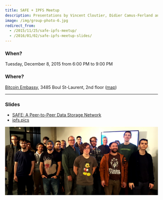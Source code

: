 ```yaml
---
title: SAFE + IPFS Meetup
description: Presentations by Vincent Cloutier, Didier Camus-Ferland and Francis Brunelle.
image: /img/group-photo-6.jpg
redirect_from:
  - /2015/11/25/safe-ipfs-meetup/
  - /2016/01/02/safe-ipfs-meetup-slides/
---
```


### When?
Tuesday, December 8, 2015 from 6:00 PM to 9:00 PM

### Where?
[Bitcoin Embassy](https://bitcoinembassy.ca/about-us/), 3485 Boul St-Laurent, 2nd floor ([map](https://goo.gl/maps/BfhfcmsDp8G2))

---

### Slides

* [SAFE: A Peer-to-Peer Data Storage Network](https://slides.com/frabrunelle/safe-a-secure-peer-to-peer-data-storage-network/fullscreen#/)
* [ipfs.pics](https://docs.google.com/presentation/d/1pDs2_asQ3B69BkpBqrugit0eNEwY2_TZ_3UgtdQbmKk/pub?start=false&loop=false&delayms=3000)

![Group photo](/img/group-photo-6.jpg)
